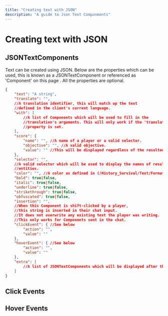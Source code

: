 ```yaml
---
title: "Creating text with JSON"
description: "A guide to Json Text Componments"
---
```


# Creating text with JSON

## JSONTextComponents

Text can be created using JSON. Below are the properties which can be used, this is known as a JSONTextComponent or referenced as 'Component' on this page . All the properties are optional.

```json
{
    "text": "A string",
    "translate": "",
    //A translation identifier, this will match up the text 
    //defined in the client's current language.
    "with": [
        //A list of Components which will be used to fill in the 
        //translation's arguments. This will only work if the 'translate'
        //property is set.
    ],
    "score": {
        "name": "", //A name of a player or a valid selector.
        "objective": "", //A valid objective.
        "value": "" //This will be displayed regardless of the resulted score.
    },
    "selector": "", 
    //A valid selector which will be used to display the names of resulted
    //entities.
    "color": "", //A color as defined in (/History_Survival/Text/Formatting/).
    "bold": true|false,
    "italic": true|false,
    "underline": true|false,
    "strikethrough": true|false,
    "obfuscated": true|false,
    "insertion": "", 
    //When this Component is shift-clicked by a player, 
    //this string is inserted in their chat input. 
    //It does not overwrite any existing text the player was writing. 
    //This only works for Components sent in the chat.
    "clickEvent": { //See below 
        "action": "",
        "value": ""
    },
    "hoverEvent": { //See below 
        "action": "",
        "value": ""
    },
    "extra": [
        //A list of JSONTextComponents which will be displayed after this one.
    ]
}
```

## Click Events

## Hover Events